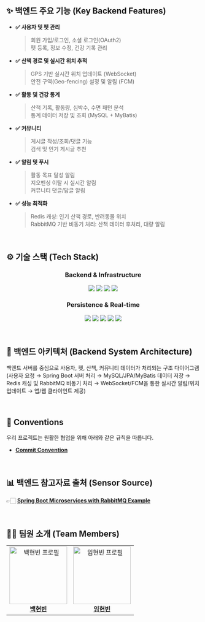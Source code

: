 ## ✨ 백엔드 주요 기능 (Key Backend Features)

- **✅ 사용자 및 펫 관리**
  > 회원 가입/로그인, 소셜 로그인(OAuth2) <br> 펫 등록, 정보 수정, 건강 기록 관리

- **✅ 산책 경로 및 실시간 위치 추적**
  > GPS 기반 실시간 위치 업데이트 (WebSocket) <br> 안전 구역(Geo-fencing) 설정 및 알림 (FCM)

- **✅ 활동 및 건강 통계**
  > 산책 기록, 활동량, 심박수, 수면 패턴 분석 <br> 통계 데이터 저장 및 조회 (MySQL + MyBatis)

- **✅ 커뮤니티**
  > 게시글 작성/조회/댓글 기능 <br> 검색 및 인기 게시글 추천

- **✅ 알림 및 푸시**
  > 활동 목표 달성 알림 <br> 지오펜싱 이탈 시 실시간 알림 <br> 커뮤니티 댓글/답글 알림

- **✅ 성능 최적화**
  > Redis 캐싱: 인기 산책 경로, 반려동물 위치 <br> RabbitMQ 기반 비동기 처리: 산책 데이터 후처리, 대량 알림

<br>

## ⚙️ 기술 스택 (Tech Stack)

<div align="center">

### Backend & Infrastructure
<p>
<img src="https://img.shields.io/badge/SpringBoot-6DB33F?style=for-the-badge&logo=spring&logoColor=white">
<img src="https://img.shields.io/badge/AWS_EC2-FF9900?style=for-the-badge&logo=amazon-aws&logoColor=white">
<img src="https://img.shields.io/badge/MySQL-4479A1?style=for-the-badge&logo=mysql&logoColor=white">
<img src="https://img.shields.io/badge/Redis-DC382D?style=for-the-badge&logo=redis&logoColor=white">
</p>

### Persistence & Real-time
<p>
<img src="https://img.shields.io/badge/JPA-2A3F54?style=for-the-badge&logoColor=white">
<img src="https://img.shields.io/badge/MyBatis-00599C?style=for-the-badge&logoColor=white">
<img src="https://img.shields.io/badge/WebSocket-0082C9?style=for-the-badge&logoColor=white">
<img src="https://img.shields.io/badge/RabbitMQ-FF6600?style=for-the-badge&logo=rabbitmq&logoColor=white">
<img src="https://img.shields.io/badge/FCM-FCA121?style=for-the-badge&logo=firebase&logoColor=white">
</p>

</div>

<br>

## 🤖 백엔드 아키텍처 (Backend System Architecture)

백엔드 서버를 중심으로 사용자, 펫, 산책, 커뮤니티 데이터가 처리되는 구조 다이어그램  
(사용자 요청 → Spring Boot 서버 처리 → MySQL/JPA/MyBatis 데이터 저장 → Redis 캐싱 및 RabbitMQ 비동기 처리 → WebSocket/FCM을 통한 실시간 알림/위치 업데이트 → 앱/웹 클라이언트 제공)

<br>

## 🤝 Conventions
우리 프로젝트는 원활한 협업을 위해 아래와 같은 규칙을 따릅니다.

- **[Commit Convention](./.github/COMMIT_CONVENTION.md)**

<br>

## 📊 백엔드 참고자료 출처 (Sensor Source)

👉🏻 **[Spring Boot Microservices with RabbitMQ Example](https://rameshfadatare.medium.com/spring-boot-microservices-with-rabbitmq-example-92a38cbe08fc)**

<br>

## 💁‍♂️ 팀원 소개 (Team Members)

<table align="center">
  <tr>
    <td align="center">
      <a href="https://github.com/WhiteBin-bin">
      <img src="https://github.com/WhiteBin-bin.png" alt="백현빈 프로필" width="150" height="150"/><br>
      <b>백현빈</b>
    </td>
    <td align="center">
      <a href="https://github.com/limhb708">
      <img src="https://github.com/limhb708.png" alt="임현빈 프로필" width="150" height="150"/><br>
      <b>임현빈</b>
    </td>
  </tr>
</table>



